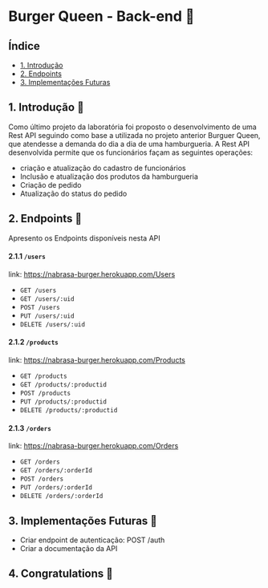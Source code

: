 # Burger Queen - Back-end :rocket:

## Índice

* [1. Introdução](#1-Introdução)
* [2. Endpoints](#2-Endpoints)
* [3. Implementações Futuras](#3-Implementações-Futuras)


## 1. Introdução :scroll:

Como último projeto da laboratória foi proposto o desenvolvimento de uma Rest API seguindo como base a utilizada no projeto anterior Burguer Queen, que atendesse a demanda do dia a dia de uma hamburgueria. A Rest API desenvolvida permite que os funcionários façam as seguintes operações:

* criação e atualização do cadastro de funcionários
* Inclusão e atualização dos produtos da hamburgueria
* Criação de pedido
* Atualização do status do pedido

## 2. Endpoints :dart:

Apresento os Endpoints disponíveis nesta API

#### 2.1.1 `/users`

link: https://nabrasa-burger.herokuapp.com/Users

* `GET /users`
* `GET /users/:uid`
* `POST /users`
* `PUT /users/:uid`
* `DELETE /users/:uid`

#### 2.1.2 `/products`

link: https://nabrasa-burger.herokuapp.com/Products

* `GET /products`
* `GET /products/:productid`
* `POST /products`
* `PUT /products/:productid`
* `DELETE /products/:productid`

#### 2.1.3 `/orders`

link: https://nabrasa-burger.herokuapp.com/Orders

* `GET /orders`
* `GET /orders/:orderId`
* `POST /orders`
* `PUT /orders/:orderId`
* `DELETE /orders/:orderId`


## 3. Implementações Futuras :crystal_ball:

* Criar endpoint de autenticação: POST /auth
* Criar a documentação da API

## 4. Congratulations :tada:

